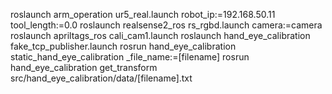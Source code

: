 roslaunch arm_operation ur5_real.launch robot_ip:=192.168.50.11 tool_length:=0.0
roslaunch realsense2_ros rs_rgbd.launch camera:=camera
roslaunch apriltags_ros cali_cam1.launch
roslaunch hand_eye_calibration fake_tcp_publisher.launch
rosrun hand_eye_calibration static_hand_eye_calibration _file_name:=[filename]
rosrun hand_eye_calibration get_transform src/hand_eye_calibration/data/[filename].txt